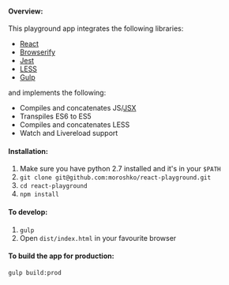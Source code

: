 #### Overview:

This playground app integrates the following libraries:

* [React](http://facebook.github.io/react)
* [Browserify](http://browserify.org)
* [Jest](https://facebook.github.io/jest)
* [LESS](http://lesscss.org)
* [Gulp](http://gulpjs.com)

and implements the following:

* Compiles and concatenates JS/[JSX](https://jsx.github.io/)
* Transpiles ES6 to ES5
* Compiles and concatenates LESS
* Watch and Livereload support

#### Installation:

1. Make sure you have python 2.7 installed and it's in your `$PATH`
2. `git clone git@github.com:moroshko/react-playground.git`
3. `cd react-playground`
4. `npm install`

#### To develop:

1. `gulp`
2. Open `dist/index.html` in your favourite browser

#### To build the app for production:

`gulp build:prod`
